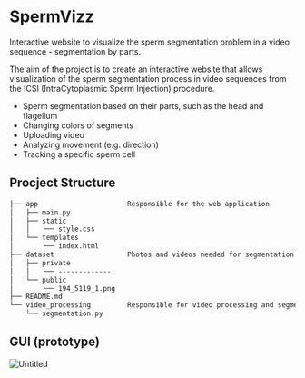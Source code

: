 # SpermVizz
Interactive website to visualize the sperm segmentation problem in a video sequence - segmentation by parts. 

The aim of the project is to create an interactive website that allows visualization of the sperm segmentation process in video sequences from the ICSI (IntraCytoplasmic Sperm Injection) procedure. 
- Sperm segmentation based on their parts, such as the head and flagellum
- Changing colors of segments
- Uploading video
- Analyzing movement (e.g. direction)
- Tracking a specific sperm cell

## Procject Structure
```txt
├── app                      Responsible for the web application
│   ├── main.py
│   ├── static
│   │   └── style.css
│   └── templates
│   	└── index.html
├── dataset                  Photos and videos needed for segmentation
│   ├── private
│   │   └── -------------
│   └── public
│   	└── 194_5119_1.png
├── README.md
└── video_processing         Responsible for video processing and segmentation
	└── segmentation.py
```
## GUI (prototype)

![Untitled](https://github.com/user-attachments/assets/37b6cae7-a978-4fa2-9bfe-8145c8d589e5)

